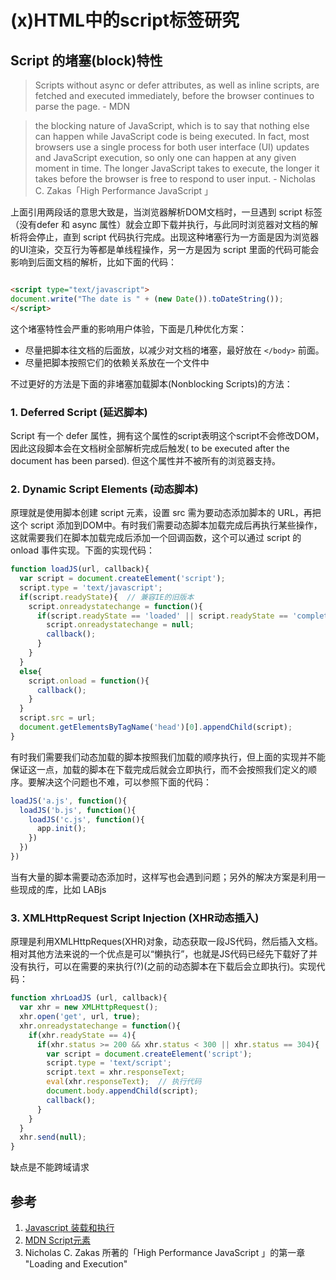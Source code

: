 # (x)HTML中的script标签研究

## Script 的堵塞(block)特性

> Scripts without async or defer attributes, as well as inline scripts, are fetched and executed immediately, before the browser continues to parse the page. - MDN

> the blocking nature of JavaScript, which is to say that nothing else can happen while JavaScript code is being executed. In fact, most browsers use a single process for both user interface (UI) updates and JavaScript execution, so only one can happen at any given moment in time. The longer JavaScript takes to execute, the longer it takes before the browser is free to respond to user input. - Nicholas C. Zakas「High Performance JavaScript 」

上面引用两段话的意思大致是，当浏览器解析DOM文档时，一旦遇到 script 标签（没有defer 和 async 属性）就会立即下载并执行，与此同时浏览器对文档的解析将会停止，直到 script 代码执行完成。出现这种堵塞行为一方面是因为浏览器的UI渲染，交互行为等都是单线程操作，另一方是因为 script 里面的代码可能会影响到后面文档的解析，比如下面的代码：

```html

<script type="text/javascript">
document.write("The date is " + (new Date()).toDateString());
</script>

```
这个堵塞特性会严重的影响用户体验，下面是几种优化方案：

- 尽量把脚本往文档的后面放，以减少对文档的堵塞，最好放在 ```</body>``` 前面。
- 尽量把脚本按照它们的依赖关系放在一个文件中

不过更好的方法是下面的非堵塞加载脚本(Nonblocking Scripts)的方法：

### 1. Deferred Script (延迟脚本)

Script 有一个 defer 属性，拥有这个属性的script表明这个script不会修改DOM，因此这段脚本会在文档树全部解析完成后触发( to be executed after the document has been parsed). 但这个属性并不被所有的浏览器支持。

### 2. Dynamic Script Elements (动态脚本)

原理就是使用脚本创建 script 元素，设置 src 需为要动态添加脚本的 URL，再把这个 script 添加到DOM中。有时我们需要动态脚本加载完成后再执行某些操作，这就需要我们在脚本加载完成后添加一个回调函数，这个可以通过 script 的 onload 事件实现。下面的实现代码：

```js
function loadJS(url, callback){
  var script = document.createElement('script');
  script.type = 'text/javascript';
  if(script.readyState){  // 兼容IE的旧版本
    script.onreadystatechange = function(){
      if(script.readyState == 'loaded' || script.readyState == 'complete'){
        script.onreadystatechange = null;
        callback();
      }
    }
  }
  else{ 
    script.onload = function(){
      callback();
    }    
  }
  script.src = url;
  document.getElementsByTagName('head')[0].appendChild(script);
}
```

有时我们需要我们动态加载的脚本按照我们加载的顺序执行，但上面的实现并不能保证这一点，加载的脚本在下载完成后就会立即执行，而不会按照我们定义的顺序。要解决这个问题也不难，可以参照下面的代码：

```js
loadJS('a.js', function(){
  loadJS('b.js', function(){
    loadJS('c.js', function(){
      app.init();
    })
  })
})
```
当有大量的脚本需要动态添加时，这样写也会遇到问题；另外的解决方案是利用一些现成的库，比如 LABjs

### 3. XMLHttpRequest Script Injection (XHR动态插入)
原理是利用XMLHttpReques(XHR)对象，动态获取一段JS代码，然后插入文档。
相对其他方法来说的一个优点是可以“懒执行”，也就是JS代码已经先下载好了并没有执行，可以在需要的来执行(?)(之前的动态脚本在下载后会立即执行)。实现代码：

```js
function xhrLoadJS (url, callback){
  var xhr = new XMLHttpRequest();
  xhr.open('get', url, true);
  xhr.onreadystatechange = function(){
    if(xhr.readyState == 4){
      if(xhr.status >= 200 && xhr.status < 300 || xhr.status == 304){
        var script = document.createElement('script');
        script.type = 'text/script';
        script.text = xhr.responseText;
        eval(xhr.responseText);  // 执行代码
        document.body.appendChild(script);
        callback();
      }
    }
  }
  xhr.send(null);
}
```
缺点是不能跨域请求

## 参考
1. [Javascript 装载和执行](http://coolshell.cn/articles/9749.html)
2. [MDN Script元素](https://developer.mozilla.org/en-US/docs/Web/HTML/Element/script)
3. Nicholas C. Zakas 所著的「High Performance JavaScript 」的第一章 "Loading and Execution"